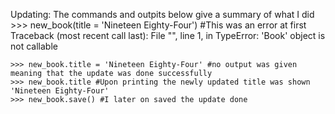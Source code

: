 Updating:
The commands and outpits below give a summary of what I did 
    >>> new_book(title = 'Nineteen Eighty-Four') #This was an error at first
    Traceback (most recent call last):
      File "<console>", line 1, in <module>
    TypeError: 'Book' object is not callable

    >>> new_book.title = 'Nineteen Eighty-Four' #no output was given meaning that the update was done successfully
    >>> new_book.title #Upon printing the newly updated title was shown
    'Nineteen Eighty-Four'
    >>> new_book.save() #I later on saved the update done